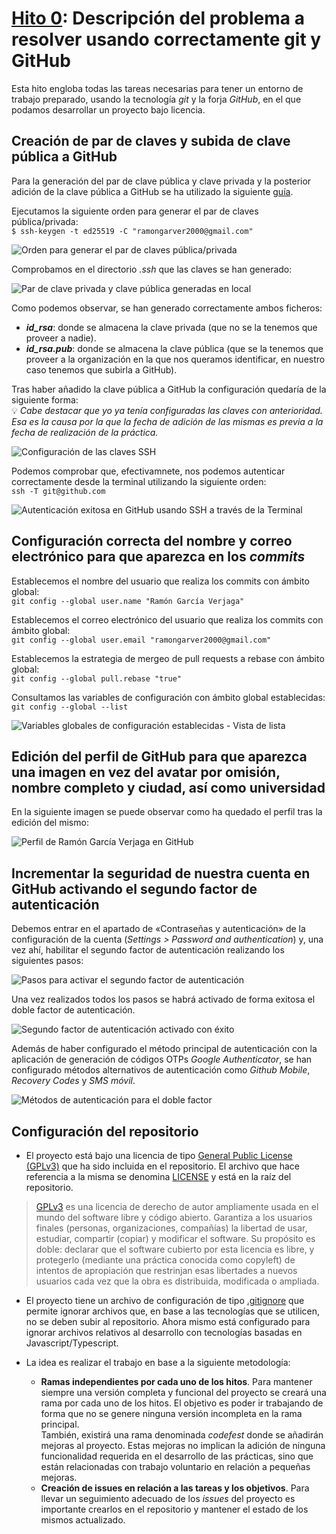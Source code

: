 # [Hito 0]( http://jj.github.io/CC/documentos/proyecto/0.Repositorio): Descripción del problema a resolver usando correctamente git y GitHub

Esta hito engloba todas las tareas necesarias para tener un entorno de trabajo preparado, usando la tecnología *git* y la forja *GitHub*, en el que podamos desarrollar un proyecto bajo licencia.

## Creación de par de claves y subida de clave pública a GitHub
Para la generación del par de clave pública y clave privada y la posterior adición de la clave pública a GitHub se ha utilizado la siguiente [guía](https://docs.github.com/en/authentication/connecting-to-github-with-ssh/generating-a-new-ssh-key-and-adding-it-to-the-ssh-agent).

Ejecutamos la siguiente orden para generar el par de claves pública/privada:  
`$ ssh-keygen -t ed25519 -C "ramongarver2000@gmail.com"`

![Orden para generar el par de claves pública/privada](img/ssh-keys-generation.png)


Comprobamos en el directorio *.ssh* que las claves se han generado:

![Par de clave privada y clave pública generadas en local](img/ssh-keys-local.png)

Como podemos observar, se han generado correctamente ambos ficheros:
- ***id_rsa***: donde se almacena la clave privada (que no se la tenemos que proveer a nadie).
- ***id_rsa.pub***: donde se almacena la clave pública (que se la tenemos que proveer a la organización en la que nos queramos identificar, en nuestro caso tenemos que subirla a GitHub).

Tras haber añadido la clave pública a GitHub la configuración quedaría de la siguiente forma:  
💡 *Cabe destacar que yo ya tenía configuradas las claves con anterioridad. Esa es la causa por la que la fecha de adición de las mismas es previa a la fecha de realización de la práctica.*

![Configuración de las claves SSH](img/ssh-keys-github.png)

Podemos comprobar que, efectivamnete, nos podemos autenticar correctamente desde la terminal utilizando la siguiente orden:  
`ssh -T git@github.com`

![Autenticación exitosa en GitHub usando SSH a través de la Terminal](img/ssh-github-authentication.png)

## Configuración correcta del nombre y correo electrónico para que aparezca en los *commits*

Establecemos el nombre del usuario que realiza los commits con ámbito global:  
`git config --global user.name "Ramón García Verjaga"`

Establecemos el correo electrónico del usuario que realiza los commits con ámbito global:  
`git config --global user.email "ramongarver2000@gmail.com"`

Establecemos la estrategia de mergeo de pull requests a rebase con ámbito global:  
`git config --global pull.rebase "true"`

Consultamos las variables de configuración con ámbito global establecidas:  
`git config --global --list`

![Variables globales de configuración establecidas - Vista de lista](img/git-config-global-list.png)

## Edición del perfil de GitHub para que aparezca una imagen en vez del avatar por omisión, nombre completo y ciudad, así como universidad

En la siguiente imagen se puede observar como ha quedado el perfil tras la edición del mismo:

![Perfil de Ramón García Verjaga en GitHub](img/profile.png)

## Incrementar la seguridad de nuestra cuenta en GitHub activando el segundo factor de autenticación

Debemos entrar en el apartado de «Contraseñas y autenticación» de la configuración de la cuenta (*Settings > Password and authentication*) y, una vez ahí, habilitar el segundo factor de autenticación realizando los siguientes pasos:

![Pasos para activar el segundo factor de autenticación](img/two-factor-authentication-steps.png)

Una vez realizados todos los pasos se habrá activado de forma exitosa el doble factor de autenticación.

![Segundo factor de autenticación activado con éxito](img/two-factor-authentication-activated.png)

Además de haber configurado el método principal de autenticación con la aplicación de generación de códigos OTPs *Google Authenticator*, se han configurado métodos alternativos de autenticación como *Github Mobile*, *Recovery Codes* y *SMS móvil*.

![Métodos de autenticación para el doble factor](img/two-factor-authentication-methods.png)

## Configuración del repositorio

- El proyecto está bajo una licencia de tipo [General Public License (GPLv3)](https://www.gnu.org/licenses/gpl-3.0) que ha sido incluida en el repositorio. El archivo que hace referencia a la misma se denomina [LICENSE](../../LICENSE) y está en la raíz del repositorio. 
> [GPLv3](https://www.gnu.org/licenses/gpl-3.0) es una licencia de derecho de autor ampliamente usada en el mundo del software libre y código abierto. Garantiza a los usuarios finales (personas, organizaciones, compañías) la libertad de usar, estudiar, compartir (copiar) y modificar el software. Su propósito es doble: declarar que el software cubierto por esta licencia es libre, y protegerlo (mediante una práctica conocida como copyleft) de intentos de apropiación que restrinjan esas libertades a nuevos usuarios cada vez que la obra es distribuida, modificada o ampliada.

- El proyecto tiene un archivo de configuración de tipo [.gitignore](../../.gitignore) que permite ignorar archivos que, en base a las tecnologías que se utilicen, no se deben subir al repositorio. Ahora mismo está configurado para ignorar archivos relativos al desarrollo con tecnologías basadas en Javascript/Typescript.

- La idea es realizar el trabajo en base a la siguiente metodología:
  - **Ramas independientes por cada uno de los hitos**. Para mantener siempre una versión completa y funcional del proyecto se creará una rama por cada uno de los hitos. El objetivo es poder ir trabajando de forma que no se genere ninguna versión incompleta en la rama principal.  
  También, existirá una rama denominada *codefest* donde se añadirán mejoras al proyecto. Estas mejoras no implican la adición de ninguna funcionalidad requerida en el desarrollo de las prácticas, sino que están relacionadas con trabajo voluntario en relación a pequeñas mejoras.
  - **Creación de issues en relación a las tareas y los objetivos**. Para llevar un seguimiento adecuado de los *issues* del proyecto es importante crearlos en el repositorio y mantener el estado de los mismos actualizado.
